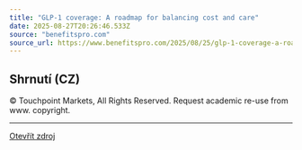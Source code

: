 ```yaml
---
title: "GLP-1 coverage: A roadmap for balancing cost and care"
date: 2025-08-27T20:26:46.533Z
source: "benefitspro.com"
source_url: https://www.benefitspro.com/2025/08/25/glp-1-coverage-a-roadmap-for-balancing-cost-and-care/
---
```


## Shrnutí (CZ)
© Touchpoint Markets, All Rights Reserved. Request academic re-use from
    www. copyright.

---

[Otevřít zdroj](https://www.benefitspro.com/2025/08/25/glp-1-coverage-a-roadmap-for-balancing-cost-and-care/)
